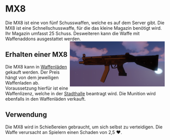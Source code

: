# MX8
Die MX8 ist eine von fünf Schusswaffen, welche es auf dem Server gibt. 
Die MX8 ist eine Schnellschusswaffe, für die das kleine Magazin benötigt wird. Ihr Magazin umfasst 25 Schuss. Desweiteren kann die Waffe mit Waffenaddons ausgestattet werden. <img align="right" width="300" eight="150" src="../../../assets/image/items/weapons/mp.png"> 

## Erhalten einer MX8
Die MX8 kann in [Waffenläden](../../biz/waffenladen.md) gekauft werden. Der Preis hängt von dem jeweiligen Waffenladen ab. Voraussetzung hierfür ist eine Waffenlizenz, welche in der [Stadthalle](../../pages/gebäude/stadthalle.md) beantragt wird. Die Munition wird ebenfalls in den Waffenläden verkauft.

## Verwendung 
Die MX8 wird in Schießereien gebraucht, um sich selbst zu verteidigen. Die Waffe verursacht an Spielern einen Schaden von 2,5 ❤️.
